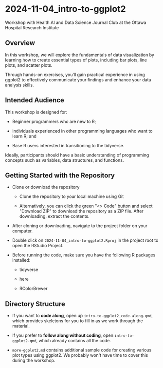 # 2024-11-04_intro-to-ggplot2

Workshop with Health AI and Data Science Journal Club at the Ottawa Hospital Research Institute

## Overview

In this workshop, we will explore the fundamentals of data visualization by learning how to create essential types of plots, including bar plots, line plots, and scatter plots.

Through hands-on exercises, you'll gain practical experience in using ggplot2 to effectively communicate your findings and enhance your data analysis skills.

## Intended Audience

This workshop is designed for:

-   Beginner programmers who are new to R;

-   Individuals experienced in other programming languages who want to learn R; and

-   Base R users interested in transitioning to the tidyverse.

Ideally, participants should have a basic understanding of programming concepts such as variables, data structures, and functions.

## Getting Started with the Repository

-   Clone or download the repository

    -   Clone the repository to your local machine using Git

    -   Alternatively, you can click the green "\<\> Code" button and select "Download ZIP" to download the repository as a ZIP file. After downloading, extract the contents.

-   After cloning or downloading, navigate to the project folder on your computer.

-   Double click on `2024-11-04_intro-to-ggplot2.Rproj` in the project root to open the RStudio Project.

-   Before running the code, make sure you have the following R packages installed:

    -   tidyverse

    -   here

    -   RColorBrewer

## Directory Structure

-   If you want to **code along**, open up `intro-to-ggplot2_code-along.qmd`, which provides skeletons for you to fill in as we work through the material.

-   If you prefer to **follow along without coding**, open `intro-to-ggplot2.qmd`, which already contains all the code.

-   `more-ggplot2.md` contains additional sample code for creating various plot types using ggplot2. We probably won't have time to cover this during the workshop.
